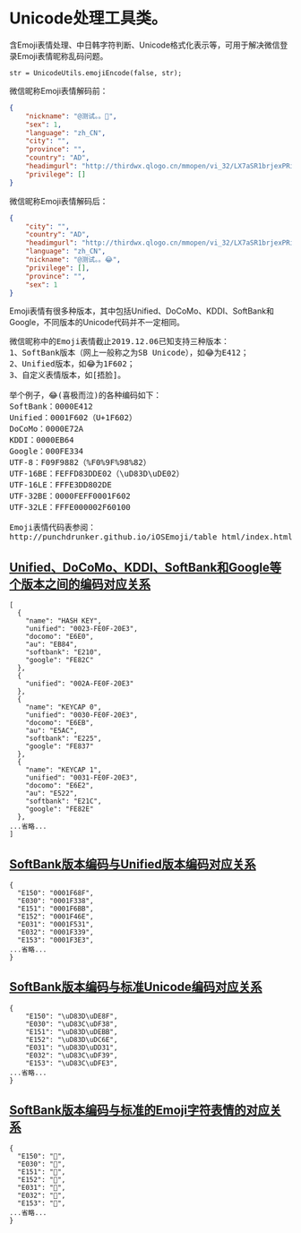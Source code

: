 # Unicode处理工具类。

含Emoji表情处理、中日韩字符判断、Unicode格式化表示等，可用于解决微信登录Emoji表情昵称乱码问题。

```text
str = UnicodeUtils.emojiEncode(false, str);
```
微信昵称Emoji表情解码前：
```json
{
    "nickname": "@测试。。",
    "sex": 1,
    "language": "zh_CN",
    "city": "",
    "province": "",
    "country": "AD",
    "headimgurl": "http://thirdwx.qlogo.cn/mmopen/vi_32/LX7aSR1brjexPRicvmib0jumlFsDt1gLuGS43rzmialiaqfGJyxIaHgVr0xIFQbfGiaChZGZmvu8ZA5fjmciciaoFnMbg/132",
    "privilege": []
}
```
微信昵称Emoji表情解码后：
```json
{
    "city": "",
    "country": "AD",
    "headimgurl": "http://thirdwx.qlogo.cn/mmopen/vi_32/LX7aSR1brjexPRicvmib0jumlFsDt1gLuGS43rzmialiaqfGJyxIaHgVr0xIFQbfGiaChZGZmvu8ZA5fjmciciaoFnMbg/132",
    "language": "zh_CN",
    "nickname": "@测试。。😂",
    "privilege": [],
    "province": "",
    "sex": 1
}
```

Emoji表情有很多种版本，其中包括Unified、DoCoMo、KDDI、SoftBank和Google，不同版本的Unicode代码并不一定相同。

<pre>
微信昵称中的Emoji表情截止2019.12.06已知支持三种版本：
1、SoftBank版本（网上一般称之为SB Unicode），如😂为E412；
2、Unified版本，如😂为1F602；
3、自定义表情版本，如[捂脸]。

举个例子，😂(喜极而泣)的各种编码如下：
SoftBank：0000E412
Unified：0001F602（U+1F602）
DoCoMo：0000E72A
KDDI：0000EB64
Google：000FE334
UTF-8：F09F9882（%F0%9F%98%82）
UTF-16BE：FEFFD83DDE02（\uD83D\uDE02）
UTF-16LE：FFFE3DD802DE
UTF-32BE：0000FEFF0001F602
UTF-32LE：FFFE000002F60100

Emoji表情代码表参阅：
http://punchdrunker.github.io/iOSEmoji/table_html/index.html
</pre>

## [Unified、DoCoMo、KDDI、SoftBank和Google等个版本之间的编码对应关系](/emoji.json)

```text
[
  {
    "name": "HASH KEY",
    "unified": "0023-FE0F-20E3",
    "docomo": "E6E0",
    "au": "EB84",
    "softbank": "E210",
    "google": "FE82C"
  },
  {
    "unified": "002A-FE0F-20E3"
  },
  {
    "name": "KEYCAP 0",
    "unified": "0030-FE0F-20E3",
    "docomo": "E6EB",
    "au": "E5AC",
    "softbank": "E225",
    "google": "FE837"
  },
  {
    "name": "KEYCAP 1",
    "unified": "0031-FE0F-20E3",
    "docomo": "E6E2",
    "au": "E522",
    "softbank": "E21C",
    "google": "FE82E"
  },
...省略...
]
```

## [SoftBank版本编码与Unified版本编码对应关系](/softbank_unified.json)

```text
{
  "E150": "0001F68F",
  "E030": "0001F338",
  "E151": "0001F6BB",
  "E152": "0001F46E",
  "E031": "0001F531",
  "E032": "0001F339",
  "E153": "0001F3E3",
...省略...
}
```

## [SoftBank版本编码与标准Unicode编码对应关系](/softbank_unicode.json)

```text
{
    "E150": "\uD83D\uDE8F",
    "E030": "\uD83C\uDF38",
    "E151": "\uD83D\uDEBB",
    "E152": "\uD83D\uDC6E",
    "E031": "\uD83D\uDD31",
    "E032": "\uD83C\uDF39",
    "E153": "\uD83C\uDFE3",
...省略...
}
```

## [SoftBank版本编码与标准的Emoji字符表情的对应关系](/softbank_decode.json)

```text
{
  "E150": "🚏",
  "E030": "🌸",
  "E151": "🚻",
  "E152": "👮",
  "E031": "🔱",
  "E032": "🌹",
  "E153": "🏣",
...省略...
}
```
